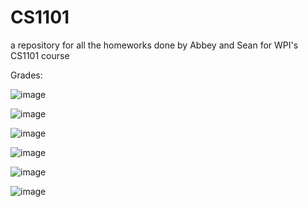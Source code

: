 # CS1101
a repository for all the homeworks done by Abbey and Sean for WPI's CS1101 course

Grades:

![image](https://user-images.githubusercontent.com/56331494/189516007-ae417793-5df1-4f6d-b678-54e11ee1e9b9.png)

![image](https://user-images.githubusercontent.com/56331494/192192197-4aee0767-134f-4d28-b9d8-b2ca834234d4.png)

![image](https://user-images.githubusercontent.com/56331494/192192226-6350957b-e3a4-4383-b716-b7584d15ac09.png)

![image](https://user-images.githubusercontent.com/56331494/193995556-e30f3055-f1e9-438b-b51e-26920adf3f7a.png)

![image](https://user-images.githubusercontent.com/56331494/201452773-3fce77cc-f816-4ffc-9d11-ee0b00064350.png)

![image](https://user-images.githubusercontent.com/56331494/201452784-97b6665e-37a3-4586-989c-3a65c46960f8.png)
